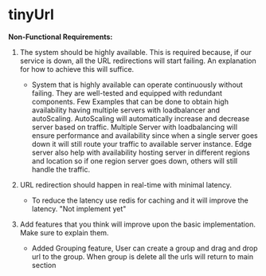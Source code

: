 # tinyUrl

**Non-Functional Requirements:**

1. The system should be highly available. This is required because, if our service is down, all the URL redirections will start failing. An explanation for how to achieve this will suffice.

   - System that is highly available can operate continuously without failing. They are well-tested and equipped with redundant components. Few Examples that can be done to obtain high availability
     having multiple servers with loadbalancer and autoScaling. AutoScaling will automatically increase and decrease server based on traffic. Multiple Server with loadbalancing will ensure performance and availability since when a single server goes down
     it will still route your traffic to available server instance. Edge server also help with availability hosting server in different regions and location so if one region server goes down, others will still handle the traffic.

2. URL redirection should happen in real-time with minimal latency.

   - To reduce the latency use redis for caching and it will improve the latency. "Not implement yet"

3. Add features that you think will improve upon the basic implementation. Make sure to explain them.

   - Added Grouping feature, User can create a group and drag and drop url to the group. When group is delete all the urls will return to main section

